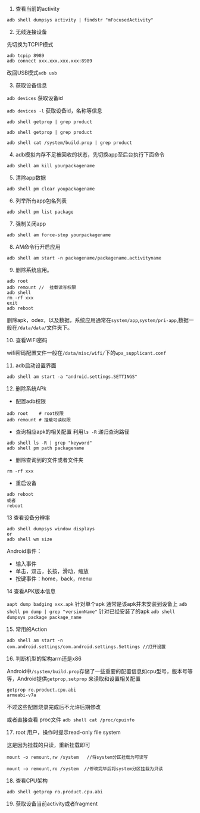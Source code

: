 1. 查看当前的activity

`adb shell dumpsys activity | findstr "mFocusedActivity"`

2. 无线连接设备

先切换为TCPIP模式

```
adb tcpip 8989
adb connect xxx.xxx.xxx.xxx:8989
```

改回USB模式`adb usb`

3. 获取设备信息

`adb devices` 获取设备id

`adb devices -l` 获取设备id，名称等信息

`adb shell getprop | grep product`

`adb shell getprop | grep product`

`adb shell cat /system/build.prop | grep product`

4. adb模拟内存不足被回收的状态，先切换app至后台执行下面命令

`adb shell am kill yourpackagename`

5. 清除app数据

`adb shell pm clear youpackagename`

6. 列举所有app包名列表

`adb shell pm list package`

7. 强制关闭app

`adb shell am force-stop yourpackagename`

8. AM命令行开启应用

`adb shell am start -n packagename/packagename.activityname`

9. 删除系统应用。

```
adb root
adb remount //  挂载读写权限
adb shell 
rm -rf xxx
exit
adb reboot
```

删除apk，odex，以及数据，系统应用通常在`system/app`,`system/pri-app`,数据一般在`/data/data/`文件夹下。

10. 查看WiFi密码

wifi密码配置文件一般在`/data/misc/wifi/`下的`wpa_supplicant.conf`

11. adb启动设置界面

`adb shell am start -a "android.settings.SETTINGS"`

12. 删除系统APk

* 配置adb权限
```
adb root    # root权限
adb remount # 挂载可读权限
```

* 查询相应apk的相关配置
利用`ls -R` 递归查询路径
```
adb shell ls -R | grep "keyword"
adb shell pm path packagename
```

* 删除查询到的文件或者文件夹

```
rm -rf xxx
```

* 重启设备

```
adb reboot 
或者
reboot
```

13 查看设备分辨率

```
adb shell dumpsys window displays
or
adb shell wm size
```

Android事件：

* 输入事件
* 单击，双击，长按，滑动，缩放
* 按键事件：home，back，menu

14 查看APK版本信息

`aapt dump badging xxx.apk` 针对单个apk 通常是该apk并未安装到设备上
`adb shell pm dump | grep "versionName"` 针对已经安装了的apk
`adb shell dumpsys package package_name` 


15. 常用的Action

```
adb shell am start -n com.android.settings/com.android.settings.Settings //打开设置
```


16. 判断机型的架构arm还是x86

Android中`/system/build.prop`存储了一些重要的配置信息如cpu型号，版本号等等，Android提供`getprop,setprop`
来读取和设置相关配置

```
getprop ro.product.cpu.abi
armeabi-v7a
```

不过这些配置烧录完成后不允许后期修改

或者直接查看 proc文件 `adb shell cat /proc/cpuinfo`

17. root 用户，操作时提示read-only file system

这是因为挂载的只读，重新挂载即可

```
mount -o remount,rw /system   //将system分区挂载为可读写

mount -o remount,ro /system  //修改完毕后将system分区挂载为只读
```

18. 查看CPU架构

```
adb shell getprop ro.product.cpu.abi
```


19. 获取设备当前activity或者fragment

